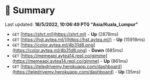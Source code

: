 # 📖 Summary
Last updated: **18/5/2022, 10:06:49 PTG "Asia/Kuala_Lumpur"**

- `GET` [https://shrt.ml](https://shrt.ml) - **Up** (2878ms)
- `GET` [https://hst.aytea.ml/](https://hst.aytea.ml/) - **Up** (15918ms)
- `GET` [https://color.aytea.ml/4b31d6.png](https://color.aytea.ml/4b31d6.png) - **Down** (685ms)
- `GET` [https://memeapi.aytea14.repl.co/gimme](https://memeapi.aytea14.repl.co/gimme) - **Up** (861ms)
- `GET` [https://teledrivemy.herokuapp.com/dashboard](https://teledrivemy.herokuapp.com/dashboard) - **Up** (35ms)
